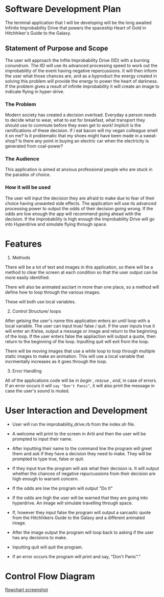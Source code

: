 # Software Development Plan

The terminal application that I will be developing will be the long awaited Infinite Improbability Drive that powers the spaceship Heart of Gold in Hitchhiker's Guide to the Galaxy. 

## Statement of Purpose and Scope

The user will approach the Infite Improbability Drive (IID) with a burning conundrum. The IID will use its advanced processing speed to work out the improbability of the event having negative repercussions. It will then inform the user what those chances are, and as a byproduct the energy created in solving this problem will provide the energy to power the heart of darkness. If the problem gives a result of infinite improbability it will create an image to indicate flying in hyper-drive.

### The Problem

Modern society has created a decision overload. Everyday a person needs to decide what to wear, what to eat for breakfast, what transport they should use to commute before they even get to work! Implicit is the ramifications of these decision. If I eat bacon will my vegan colleague smell it on me? Is it problematic that my shoes might have been made in a sweat-shop? Is there any point in buying an electric car when the electricity is generated from coal-power?

### The Audience

This application is aimed at anxious professional people who are stuck in the paradox of choice. 

### How it will be used

The user will input the decision they are afraid to make due to fear of their choice having unwanted side effects. The application will use its advanced processing power to output the odds of their decision going wrong. If the odds are low enough the app will recommend going ahead with the decision. If the improbability is high enough the Improbability Drive will go into Hyperdrive and simulate flying through space.

# Features

1. Methods

There will be a lot of text and images in this application, so there will be a method to clear the screen at each condition so that the user output can be more easily identified. 

There will also be animated asciiart in more than one place, so a method will define how to loop through the various images.

These will both use local variables.

2. Control Structure/ loops

After getsing the user's name this application enters an _until_ loop with a local variable. The user can input true/ false / quit. If the user inputs true it will enter an if/else, output a message or image and return to the beginning of the loop. If the user enters false the appliaction will output a quote, then return to the beginning of the loop. Inputting quit will exit from the loop.

There will be moving images that use a _while_ loop to loop through multiple static images to make an animation. This will use a local variable that incrmentally increases as it goes through the loop.


3. Error Handling

All of the applications code will be in _begin_ , _rescue_ , _end_, in case of errors. If an error occurs it will `say "Don't Panic"`, it will also print the message in case the user's sound is muted.


# User Interaction and Development

- User will run the improbability_drive.rb from the index.sh file.
- A welcome will print to the screen in Artii and then the user will be prompted to input their name.
- After inputting their name to the command line the program will greet them and ask if they have a decision they need to make. They will be prompted to type true, false or quit.
- If they input true the program will ask what their decision is. It will output whether the chances of negative repurcussions from their decision are high enough to warrant concern.
- If the odds are low the program will output "Do It"
 - If the odds are high the user will be warned that they are going into hyperdrive. An image will simulate travelling through space.

- If, however they input false the program will output a sarcastic quote from the Hitchhikers Guide to the Galaxy and a different animated image.

 - After the image output the program will loop back to asking if the user has any decisions to make.

 - Inputting quit will quit the program.

 - If an error occurs the program will print and say, "Don't Panic"."


# Control Flow Diagram

[flowchart screenshot](screenshots/flow_chart_15_Nov.png)






